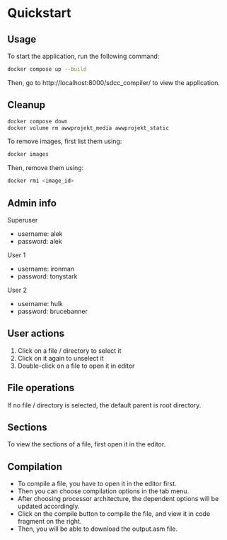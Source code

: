# Quickstart

## Usage

To start the application, run the following command:

```bash
docker compose up --build
```

Then, go to http://localhost:8000/sdcc_compiler/ to view the application.

## Cleanup

```bash
docker compose down
docker volume rm awwprojekt_media awwprojekt_static
```

To remove images, first list them using:

```bash
docker images
```

Then, remove them using:

```bash
docker rmi <image_id>
```

## Admin info

Superuser
- username: alek
- password: alek

User 1
- username: ironman
- password: tonystark

User 2
- username: hulk
- password: brucebanner

## User actions

1. Click on a file / directory to select it
2. Click on it again to unselect it
3. Double-click on a file to open it in editor

## File operations
If no file / directory is selected, the default parent is root directory.

## Sections
To view the sections of a file, first open it in the editor.

## Compilation
- To compile a file, you have to open it in the editor first.
- Then you can choose compilation options in the tab menu.
- After choosing processor architecture, the dependent options will be updated accordingly.
- Click on the compile button to compile the file, and view it in code fragment on the right.
- Then, you will be able to download the output.asm file.